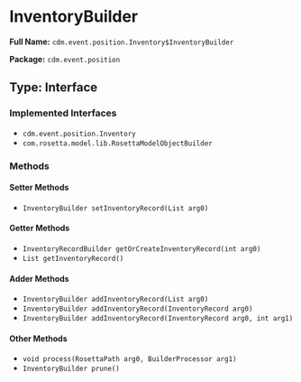 # InventoryBuilder

**Full Name:** `cdm.event.position.Inventory$InventoryBuilder`

**Package:** `cdm.event.position`

## Type: Interface

### Implemented Interfaces

- `cdm.event.position.Inventory`
- `com.rosetta.model.lib.RosettaModelObjectBuilder`

### Methods

#### Setter Methods

- `InventoryBuilder setInventoryRecord(List arg0)`

#### Getter Methods

- `InventoryRecordBuilder getOrCreateInventoryRecord(int arg0)`
- `List getInventoryRecord()`

#### Adder Methods

- `InventoryBuilder addInventoryRecord(List arg0)`
- `InventoryBuilder addInventoryRecord(InventoryRecord arg0)`
- `InventoryBuilder addInventoryRecord(InventoryRecord arg0, int arg1)`

#### Other Methods

- `void process(RosettaPath arg0, BuilderProcessor arg1)`
- `InventoryBuilder prune()`

